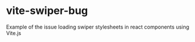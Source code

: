 # vite-swiper-bug
Example of the issue loading swiper stylesheets in react components using Vite.js
